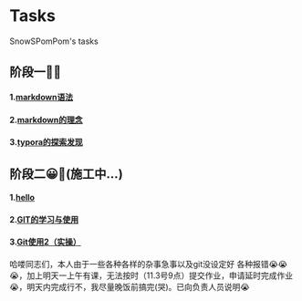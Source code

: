 # Tasks
SnowSPomPom's tasks
## **阶段一**🥰🚩
#### **1.[markdown语法](https://github.com/SnowSPomPom/Tasks/blob/main/Markdown%E8%AF%AD%E6%B3%95.md)**
#### **2.[markdown的理念](https://github.com/SnowSPomPom/Tasks/blob/main/Markdown%E7%9A%84%E7%90%86%E5%BF%B5.md)**
#### **3.[typora的探索发现](https://github.com/SnowSPomPom/Tasks/blob/main/typora%E7%9A%84%E6%8E%A2%E7%B4%A2%E5%8F%91%E7%8E%B0.md)**
## **阶段二**😀🚩(施工中...)
#### **1.[hello](https://github.com/SnowSPomPom/Tasks/blob/main/hello.md)**
#### **2.[GIT的学习与使用](https://github.com/SnowSPomPom/Tasks/blob/main/GIT%E7%9A%84%E5%AD%A6%E4%B9%A0%E4%B8%8E%E4%BD%BF%E7%94%A8.md)**
#### **3.[Git使用2（实操）](https://github.com/SnowSPomPom/Tasks/blob/main/Git%E7%9A%84%E4%BD%BF%E7%94%A82%EF%BC%88%E5%AE%9E%E6%93%8D%EF%BC%89.md)**
哈喽同志们，本人由于一些各种各样的杂事急事以及git没设定好 各种报错😭😭😭，加上明天一上午有课，无法按时（11.3号9点）提交作业，申请延时完成作业😭，明天内完成行不，我尽量晚饭前搞完(哭)。已向负责人员说明😭
